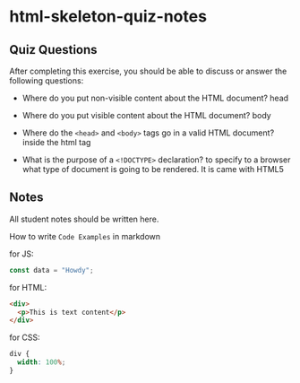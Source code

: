 # html-skeleton-quiz-notes

## Quiz Questions

After completing this exercise, you should be able to discuss or answer the following questions:

- Where do you put non-visible content about the HTML document?
head

- Where do you put visible content about the HTML document?
body
- Where do the `<head>` and `<body>` tags go in a valid HTML document?
inside the html tag
- What is the purpose of a `<!DOCTYPE>` declaration?
to specify to a browser what type of document is going to be rendered. It is came with HTML5
## Notes

All student notes should be written here.


How to write `Code Examples` in markdown

for JS:

```javascript
const data = "Howdy";
```

for HTML:

```html
<div>
  <p>This is text content</p>
</div>
```

for CSS:

```css
div {
  width: 100%;
}
```
